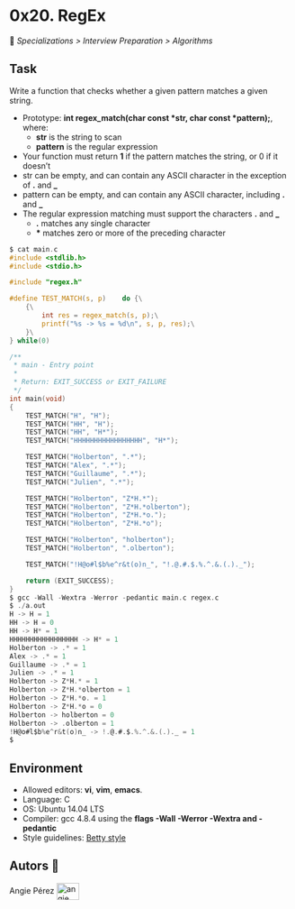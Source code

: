 # 0x20. RegEx

📂 _Specializations > Interview Preparation > Algorithms_

## Task

Write a function that checks whether a given pattern matches a given string.

- Prototype: **int regex_match(char const *str, char const *pattern);**, where:
  - **str** is the string to scan
  - **pattern** is the regular expression
- Your function must return **1** if the pattern matches the string, or 0 if it doesn’t
- str can be empty, and can contain any ASCII character in the exception of **.** and **\_**
- pattern can be empty, and can contain any ASCII character, including **.** and **\_**
- The regular expression matching must support the characters **.** and **\_**
  - **.** matches any single character
  - **\*** matches zero or more of the preceding character

```c
$ cat main.c
#include <stdlib.h>
#include <stdio.h>

#include "regex.h"

#define TEST_MATCH(s, p)    do {\
    {\
        int res = regex_match(s, p);\
        printf("%s -> %s = %d\n", s, p, res);\
    }\
} while(0)

/**
 * main - Entry point
 *
 * Return: EXIT_SUCCESS or EXIT_FAILURE
 */
int main(void)
{
    TEST_MATCH("H", "H");
    TEST_MATCH("HH", "H");
    TEST_MATCH("HH", "H*");
    TEST_MATCH("HHHHHHHHHHHHHHHHH", "H*");

    TEST_MATCH("Holberton", ".*");
    TEST_MATCH("Alex", ".*");
    TEST_MATCH("Guillaume", ".*");
    TEST_MATCH("Julien", ".*");

    TEST_MATCH("Holberton", "Z*H.*");
    TEST_MATCH("Holberton", "Z*H.*olberton");
    TEST_MATCH("Holberton", "Z*H.*o.");
    TEST_MATCH("Holberton", "Z*H.*o");

    TEST_MATCH("Holberton", "holberton");
    TEST_MATCH("Holberton", ".olberton");

    TEST_MATCH("!H@o#l$b%e^r&t(o)n_", "!.@.#.$.%.^.&.(.)._");

    return (EXIT_SUCCESS);
}
$ gcc -Wall -Wextra -Werror -pedantic main.c regex.c
$ ./a.out
H -> H = 1
HH -> H = 0
HH -> H* = 1
HHHHHHHHHHHHHHHHH -> H* = 1
Holberton -> .* = 1
Alex -> .* = 1
Guillaume -> .* = 1
Julien -> .* = 1
Holberton -> Z*H.* = 1
Holberton -> Z*H.*olberton = 1
Holberton -> Z*H.*o. = 1
Holberton -> Z*H.*o = 0
Holberton -> holberton = 0
Holberton -> .olberton = 1
!H@o#l$b%e^r&t(o)n_ -> !.@.#.$.%.^.&.(.)._ = 1
$
```

## Environment

- Allowed editors: **vi**, **vim**, **emacs**.
- Language: C
- OS: Ubuntu 14.04 LTS
- Compiler: gcc 4.8.4 using the **flags -Wall -Werror -Wextra and -pedantic**
- Style guidelines: [Betty style](https://github.com/holbertonschool/Betty/wiki)

## Autors 🎀

Angie Pérez <a href="https://www.linkedin.com/in/angie-xiomara-perez-munoz/" target="_blank"><img align="center" src="https://cdn.jsdelivr.net/gh/devicons/devicon/icons/linkedin/linkedin-original.svg" alt="angie pérez" height="30" width="40" /></a>
